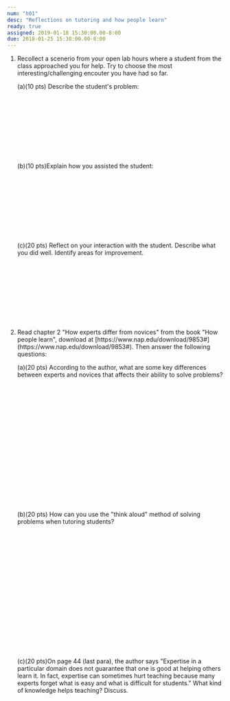 ```yaml
---
num: "h01"
desc: "Reflections on tutoring and how people learn"
ready: true 
assigned: 2019-01-18 15:30:00.00-8:00
due: 2018-01-25 15:30:00.00-8:00
---
```


<ol>

<li style="padding-bottom:1em;" markdown="1">Recollect a scenerio from your open lab hours where a student from the class approached you for help. Try to choose the most interesting/challenging encouter you have had so far.

(a)(10 pts) Describe the student's problem:
<div style="padding-bottom:10em;" markdown="1"> </div>



(b)(10 pts)Explain how you assisted the student:
<div style="padding-bottom:10em;" markdown="1"> </div>


(c)(20 pts) Reflect on your interaction with the student. Describe what you did well. Identify areas for improvement.
<div style="padding-bottom:10em;" markdown="1"> </div>



<div class="pagebreak">
</div>



<li style="padding-bottom:1em;" markdown="1">Read chapter 2 "How experts differ from novices" from the book "How people learn", download at [https://www.nap.edu/download/9853#](https://www.nap.edu/download/9853#). Then answer the following questions:


(a)(20 pts) According to the author, what are some key differences between experts and novices that affects their ability to solve problems? 
<div style="padding-bottom:20em;" markdown="1"> </div>



(b)(20 pts) How can you use the "think aloud" method of solving problems when tutoring students?
<div style="padding-bottom:20em;" markdown="1"> </div>


(c)(20 pts)On page 44 (last para), the author says "Expertise in a particular domain does not guarantee that one is good at helping others learn it. In fact, expertise can sometimes hurt teaching because many experts forget what is easy and what is difficult for students." What kind of knowledge helps teaching? Discuss.
<div style="padding-bottom:10em;" markdown="1"> </div>

